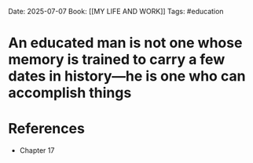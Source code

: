 Date: 2025-07-07
Book: [[MY LIFE AND WORK]]
Tags: #education 
# An educated man is not one whose memory is trained to carry a few dates in history—he is one who can accomplish things



# References
- Chapter 17